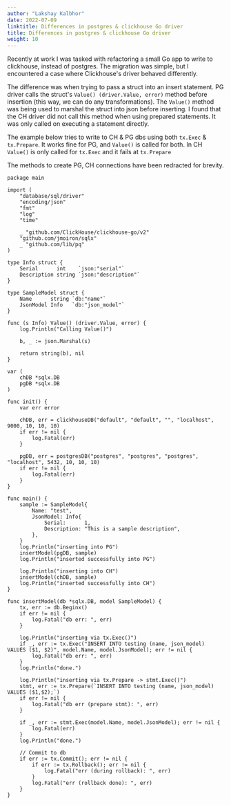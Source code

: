 ```yaml
---
author: "Lakshay Kalbhor"
date: 2022-07-09
linktitle: Differences in postgres & clickhouse Go driver
title: Differences in postgres & clickhouse Go driver
weight: 10
---
```


Recently at work I was tasked with refactoring a small Go app to write to clickhouse, instead of postgres. 
The migration was simple, but I encountered a case where Clickhouse's driver behaved differently. 

The difference was when trying to pass a struct into an insert statement. PG driver calls the struct's `Value() (driver.Value, error)` method before insertion (this way, we can do any transformations). The `Value()` method was being used to marshal the struct into json before inserting. I found that the CH driver did not call this method when using prepared statements. It was only called on executing a statement directly.

The example below tries to write to CH & PG dbs using both `tx.Exec` & `tx.Prepare`. It works fine for PG, and `Value()` is called for both. In CH `Value()` is only called for `tx.Exec` and it fails at `tx.Prepare`

The methods to create PG, CH connections have been redracted for brevity. 

```
package main

import (
	"database/sql/driver"
	"encoding/json"
	"fmt"
	"log"
	"time"

	_ "github.com/ClickHouse/clickhouse-go/v2"
	"github.com/jmoiron/sqlx"
	_ "github.com/lib/pq"
)

type Info struct {
	Serial      int    `json:"serial"`
	Description string `json:"description"`
}

type SampleModel struct {
	Name      string `db:"name"`
	JsonModel Info   `db:"json_model"`
}

func (s Info) Value() (driver.Value, error) {
	log.Println("Calling Value()")

	b, _ := json.Marshal(s)

	return string(b), nil
}

var (
	chDB *sqlx.DB
	pgDB *sqlx.DB
)

func init() {
	var err error

	chDB, err = clickhouseDB("default", "default", "", "localhost", 9000, 10, 10, 10)
	if err != nil {
		log.Fatal(err)
	}

	pgDB, err = postgresDB("postgres", "postgres", "postgres", "localhost", 5432, 10, 10, 10)
	if err != nil {
		log.Fatal(err)
	}
}

func main() {
	sample := SampleModel{
		Name: "test",
		JsonModel: Info{
			Serial:      1,
			Description: "This is a sample description",
		},
	}
	log.Println("inserting into PG")
	insertModel(pgDB, sample)
	log.Println("inserted successfully into PG")

	log.Println("inserting into CH")
	insertModel(chDB, sample)
	log.Println("inserted successfully into CH")
}

func insertModel(db *sqlx.DB, model SampleModel) {
	tx, err := db.Beginx()
	if err != nil {
		log.Fatal("db err: ", err)
	}

	log.Println("inserting via tx.Exec()")
	if _, err := tx.Exec("INSERT INTO testing (name, json_model) VALUES ($1, $2)", model.Name, model.JsonModel); err != nil {
		log.Fatal("db err: ", err)
	}
	log.Println("done.")

	log.Println("inserting via tx.Prepare -> stmt.Exec()")
	stmt, err := tx.Prepare(`INSERT INTO testing (name, json_model) VALUES ($1,$2);`)
	if err != nil {
		log.Fatal("db err (prepare stmt): ", err)
	}

	if _, err := stmt.Exec(model.Name, model.JsonModel); err != nil {
		log.Fatal(err)
	}
	log.Println("done.")

	// Commit to db
	if err := tx.Commit(); err != nil {
		if err := tx.Rollback(); err != nil {
			log.Fatal("err (during rollback): ", err)
		}
		log.Fatal("err (rollback done): ", err)
	}
}
```


